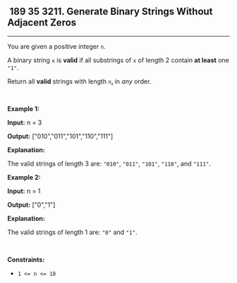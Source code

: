 <h2> 189 35
3211. Generate Binary Strings Without Adjacent Zeros</h2><hr><div><p>You are given a positive integer <code>n</code>.</p>

<p>A binary string <code>x</code> is <strong>valid</strong> if all <span data-keyword="substring-nonempty">substrings</span> of <code>x</code> of length 2 contain <strong>at least</strong> one <code>"1"</code>.</p>

<p>Return all <strong>valid</strong> strings with length <code>n</code><strong>, </strong>in <em>any</em> order.</p>

<p>&nbsp;</p>
<p><strong class="example">Example 1:</strong></p>

<div class="example-block">
<p><strong>Input:</strong> <span class="example-io">n = 3</span></p>

<p><strong>Output:</strong> <span class="example-io">["010","011","101","110","111"]</span></p>

<p><strong>Explanation:</strong></p>

<p>The valid strings of length 3 are: <code>"010"</code>, <code>"011"</code>, <code>"101"</code>, <code>"110"</code>, and <code>"111"</code>.</p>
</div>

<p><strong class="example">Example 2:</strong></p>

<div class="example-block">
<p><strong>Input:</strong> <span class="example-io">n = 1</span></p>

<p><strong>Output:</strong> <span class="example-io">["0","1"]</span></p>

<p><strong>Explanation:</strong></p>

<p>The valid strings of length 1 are: <code>"0"</code> and <code>"1"</code>.</p>
</div>

<p>&nbsp;</p>
<p><strong>Constraints:</strong></p>

<ul>
	<li><code>1 &lt;= n &lt;= 18</code></li>
</ul>
</div>